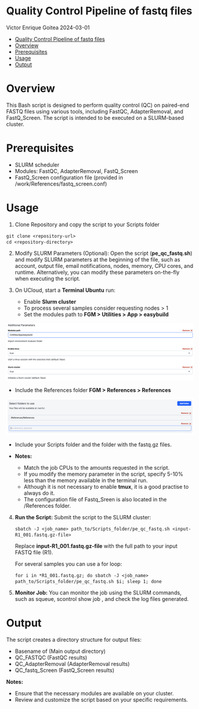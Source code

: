 Quality Control Pipeline of fastq files
================
Victor Enrique Goitea
2024-03-01

- [Quality Control Pipeline of fastq files](#quality-control-pipeline-of-fastq-files)
- [Overview](#overview)
- [Prerequisites](#prerequisites)
- [Usage](#usage)
- [Output](#output)

# Overview

This Bash script is designed to perform quality control (QC) on
paired-end FASTQ files using various tools, including FastQC,
AdapterRemoval, and FastQ_Screen. The script is intended to be executed
on a SLURM-based cluster.

# Prerequisites

- SLURM scheduler
- Modules: FastQC, AdapterRemoval, FastQ_Screen
- FastQ_Screen configuration file (provided in
  /work/References/fastq_screen.conf)

# Usage

1.  Clone Repository and copy the script to your Scripts folder

<!-- -->

    git clone <repository-url> 
    cd <repository-directory> 

2.  Modify SLURM Parameters (Optional): Open the script
    (**pe_qc_fastq.sh**) and modify SLURM parameters at the beginning of
    the file, such as account, output file, email notifications, nodes,
    memory, CPU cores, and runtime. Alternatively, you can modify these
    parameters on-the-fly when executing the script.

3.  On UCloud, start a **Terminal Ubuntu** run:

    - Enable **Slurm cluster**
    - To process several samples consider requesting nodes \> 1
    - Set the modules path to **FGM \> Utilities \> App \> easybuild**

![](../Img/terminal_slurm.png)

- Include the References folder **FGM \> References \> References**

![](../Img/terminal_folders.png)

- Include your Scripts folder and the folder with the fastq.gz files.

- **Notes:**

  - Match the job CPUs to the amounts requested in the script.
  - If you modify the memory parameter in the script, specify 5-10% less
    than the memory available in the terminal run.
  - Although it is not necessary to enable **tmux**, it is a good
    practise to always do it.
  - The configuration file of Fastq_Sreen is also located in the
    /References folder.

4.  **Run the Script:** Submit the script to the SLURM cluster:

        sbatch -J <job_name> path_to/Scripts_folder/pe_qc_fastq.sh <input-R1_001.fastq.gz-file> 

    Replace **input-R1_001.fastq.gz-file** with the full path to your
    input FASTQ file (R1).

    For several samples you can use a for loop:

        for i in *R1_001.fastq.gz; do sbatch -J <job_name> path_to/Scripts_folder/pe_qc_fastq.sh $i; sleep 1; done

5.  **Monitor Job:** You can monitor the job using the SLURM commands,
    such as squeue, scontrol show job <job-id>, and check the log files
    generated.

# Output

The script creates a directory structure for output files:

- Basename of <input-filename> (Main output directory)
- QC_FASTQC (FastQC results)
- QC_AdapterRemoval (AdapterRemoval results)
- QC_fastq_Screen (FastQ_Screen results)

**Notes:**  
- Ensure that the necessary modules are available on your cluster.  
- Review and customize the script based on your specific requirements.
